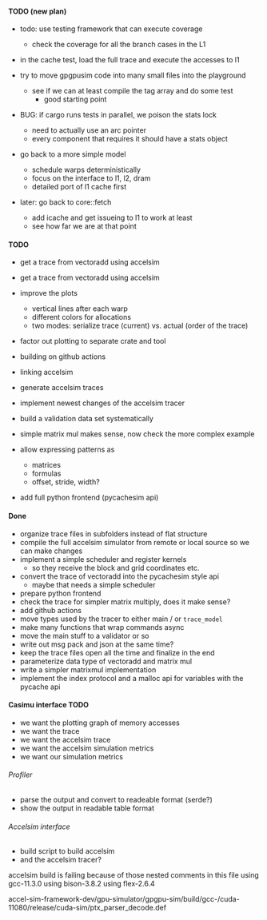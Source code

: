 #### TODO (new plan)
- todo: use testing framework that can execute coverage
  - check the coverage for all the branch cases in the L1

- in the cache test, load the full trace and execute the accesses to l1

- try to move gpgpusim code into many small files into the playground
  - see if we can at least compile the tag array and do some test 
    - good starting point

- BUG: if cargo runs tests in parallel, we poison the stats lock
  - need to actually use an arc pointer
  - every component that requires it should have a stats object
- go back to a more simple model
  - schedule warps deterministically
  - focus on the interface to l1, l2, dram
  - detailed port of l1 cache first

- later: go back to core::fetch
  - add icache and get issueing to l1 to work at least
  - see how far we are at that point

#### TODO
- get a trace from vectoradd using accelsim
- get a trace from vectoradd using accelsim

- improve the plots
    - vertical lines after each warp
    - different colors for allocations
    - two modes: serialize trace (current) vs. actual (order of the trace)

- factor out plotting to separate crate and tool
- building on github actions
- linking accelsim
- generate accelsim traces
- implement newest changes of the accelsim tracer
- build a validation data set systematically

- simple matrix mul makes sense, now check the more complex example
- allow expressing patterns as
  - matrices
  - formulas
  - offset, stride, width?
- add full python frontend (pycachesim api)

#### Done
- organize trace files in subfolders instead of flat structure
- compile the full accelsim simulator from remote or local source so we can make changes
- implement a simple scheduler and register kernels
  - so they receive the block and grid coordinates etc.
- convert the trace of vectoradd into the pycachesim style api
  - maybe that needs a simple scheduler
- prepare python frontend
- check the trace for simpler matrix multiply, does it make sense?
- add github actions
- move types used by the tracer to either main / or `trace_model`
- make many functions that wrap commands async
- move the main stuff to a validator or so
- write out msg pack and json at the same time?
- keep the trace files open all the time and finalize in the end
- parameterize data type of vectoradd and matrix mul
- write a simpler matrixmul implementation
- implement the index protocol and a malloc api for variables with the pycache api

#### Casimu interface TODO
- we want the plotting graph of memory accesses
- we want the trace
- we want the accelsim trace 
- we want the accelsim simulation metrics 
- we want our simulation metrics

###### Profiler
- parse the output and convert to readeable format (serde?)
- show the output in readable table format

###### Accelsim interface
- build script to build accelsim
- and the accelsim tracer?


accelsim build is failing because of those nested comments in this file
using gcc-11.3.0
using bison-3.8.2
using flex-2.6.4

accel-sim-framework-dev/gpu-simulator/gpgpu-sim/build/gcc-/cuda-11080/release/cuda-sim/ptx_parser_decode.def
